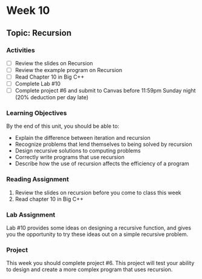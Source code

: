 # Week 10

## Topic: Recursion

### Activities
- [ ] Review the slides on Recursion
- [ ] Review the example program on Recursion
- [ ] Read Chapter 10 in Big C++
- [ ] Complete Lab #10
- [ ] Complete project #6 and submit to Canvas before 11:59pm Sunday night (20% deduction per day late)

### Learning Objectives
By the end of this unit, you should be able to:
- Explain the difference between iteration and recursion
- Recognize problems that lend themselves to being solved by recursion
- Design recursive solutions to computing problems
- Correctly write programs that use recursion
- Describe how the use of recursion affects the efficiency of a program

### Reading Assignment
1. Review the slides on recursion before you come to class this week
2. Read chapter 10 in Big C++

### Lab Assignment
Lab #10 provides some ideas on designing a recursive function, and gives you the opportunity to try these ideas out on a simple recursive problem.

### Project
This week you should complete project #6. This project will test your ability to design and create a more complex program that uses recursion. 